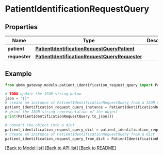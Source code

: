 # PatientIdentificationRequestQuery


## Properties

Name | Type | Description | Notes
------------ | ------------- | ------------- | -------------
**patient** | [**PatientIdentificationRequestQueryPatient**](PatientIdentificationRequestQueryPatient.md) |  | 
**requester** | [**PatientIdentificationRequestQueryRequester**](PatientIdentificationRequestQueryRequester.md) |  | 

## Example

```python
from abdm_gateway.models.patient_identification_request_query import PatientIdentificationRequestQuery

# TODO update the JSON string below
json = "{}"
# create an instance of PatientIdentificationRequestQuery from a JSON string
patient_identification_request_query_instance = PatientIdentificationRequestQuery.from_json(json)
# print the JSON string representation of the object
print(PatientIdentificationRequestQuery.to_json())

# convert the object into a dict
patient_identification_request_query_dict = patient_identification_request_query_instance.to_dict()
# create an instance of PatientIdentificationRequestQuery from a dict
patient_identification_request_query_from_dict = PatientIdentificationRequestQuery.from_dict(patient_identification_request_query_dict)
```
[[Back to Model list]](../README.md#documentation-for-models) [[Back to API list]](../README.md#documentation-for-api-endpoints) [[Back to README]](../README.md)


